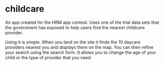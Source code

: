 childcare
=========

An app created for the HRM app contest.  Uses one of the trial data sets that the government has exposed to help users find the nearest childcare provider.

Using it is simple.  When you land on the site it finds the 10 daycare providers nearest you and displays them on the map.  You can then refine your search using the search form.  It allows you to change the age of your child or the type of provider that you need.


